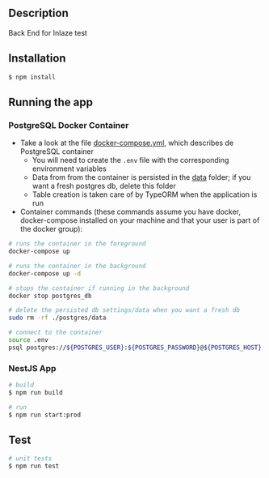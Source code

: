 ## Description

Back End for Inlaze test

## Installation

```bash
$ npm install
```

## Running the app

### PostgreSQL Docker Container

- Take a look at the file [docker-compose.yml](./docker-compose.yml), which describes de PostgreSQL container
  - You will need to create the `.env` file with the corresponding environment variables
  - Data from from the container is persisted in the [data](./postgres/data/) folder; if you want a fresh postgres db, delete this folder
  - Table creation is taken care of by TypeORM when the application is run
- Container commands (these commands assume you have docker, docker-compose installed on your machine and that your user is part of the docker group):

```bash
# runs the container in the foreground
docker-compose up

# runs the container in the background
docker-compose up -d

# stops the container if running in the background
docker stop postgres_db

# delete the persisted db settings/data when you want a fresh db
sudo rm -rf ./postgres/data

# connect to the container
source .env
psql postgres://${POSTGRES_USER}:${POSTGRES_PASSWORD}@${POSTGRES_HOST}:${POSTGRES_PORT}/${POSTGRES_DB}
```

### NestJS App

```bash
# build
$ npm run build

# run
$ npm run start:prod
```

## Test

```bash
# unit tests
$ npm run test
```
